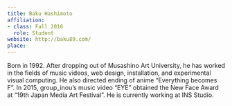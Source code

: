 ```yaml
---
title: Baku Hashimoto
affiliation:
- class: Fall 2016
  role: Student
website: http://baku89.com/
place: 
---
```

Born in 1992. After dropping out of Musashino Art University, he has worked in the fields of music videos, web design, installation, and experimental visual computing. He also directed ending of anime “Everything becomes F”. In 2015, group_inou’s music video “EYE” obtained the New Face Award at “19th Japan Media Art Festival”. He is currently working at INS Studio.